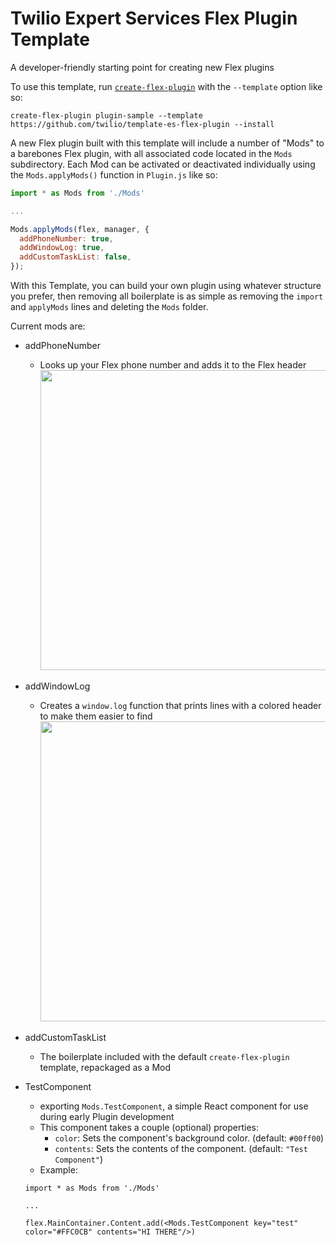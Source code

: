 # Twilio Expert Services Flex Plugin Template
A developer-friendly starting point for creating new Flex plugins

To use this template, run [`create-flex-plugin`](https://github.com/twilio/flex-plugin-builder/tree/master/packages/create-flex-plugin) with the `--template` option like so:
```
create-flex-plugin plugin-sample --template https://github.com/twilio/template-es-flex-plugin --install
```

A new Flex plugin built with this template will include a number of "Mods" to a barebones Flex plugin, with all associated code located in the `Mods` subdirectory. Each Mod can be activated or deactivated individually using the `Mods.applyMods()` function in `Plugin.js` like so:

```javascript
import * as Mods from './Mods'

...

Mods.applyMods(flex, manager, {
  addPhoneNumber: true,
  addWindowLog: true,
  addCustomTaskList: false,
});
```

With this Template, you can build your own plugin using whatever structure you prefer, then removing all boilerplate is as simple as removing the `import` and `applyMods` lines and deleting the `Mods` folder.

Current mods are: 
- addPhoneNumber
  - Looks up your Flex phone number and adds it to the Flex header
    <img src="https://github.com/twilio/template-es-flex-plugin/blob/media/addPhoneNumber.png" width="480">
- addWindowLog
  - Creates a `window.log` function that prints lines with a colored header to make them easier to find
    <img src="https://github.com/twilio/template-es-flex-plugin/blob/media/addWindowLog.png" width="480">
- addCustomTaskList
  - The boilerplate included with the default `create-flex-plugin` template, repackaged as a Mod
- TestComponent
    - exporting `Mods.TestComponent`, a simple React component for use during early Plugin development
    - This component takes a couple (optional) properties:
        - `color`: Sets the component's background color. (default: `#00ff00`)
        - `contents`: Sets the contents of the component. (default: `"Test Component"`)
    - Example:

    ```
    import * as Mods from './Mods'

    ...

    flex.MainContainer.Content.add(<Mods.TestComponent key="test" color="#FFC0CB" contents="HI THERE"/>)
    ```
